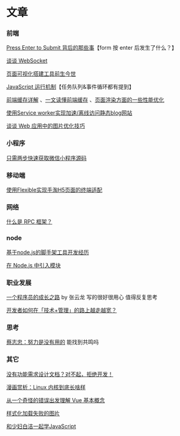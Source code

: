 # 文章

### 前端 <Badge text="看过后觉得挺好的一些内容" />
[Press Enter to Submit 背后的那些事](http://david-chen-blog.logdown.com/posts/177766-how-forms-submit-when-pressing-enter)【form 按 enter 后发生了什么？】

[谈谈 WebSocket](https://halfrost.com/websocket/)

[页面可视化搭建工具前生今世](https://zhuanlan.zhihu.com/p/37171897)

[JavaScript 运行机制](http://web.jobbole.com/95359/)【任务队列&事件循环都有提到】

[前端缓存详解](http://www.jianshu.com/p/256d0873c398) <Badge text="缓存" />、[一文读懂前端缓存](https://zhuanlan.zhihu.com/p/44789005) <Badge text="缓存" /> 、[页面渲染方面的一些性能优化](https://github.com/amfe/article/issues/47)

[使用Service worker实现加速/离线访问静态blog网站](http://web.jobbole.com/90421/)

[谈谈 Web 应用中的图片优化技巧](https://www.infoq.cn/article/gxV277O5ZZsR5w5er4pE)

### 小程序
[只需两步快速获取微信小程序源码](https://juejin.im/post/5b0e431f51882515497d979f)

### 移动端
[使用Flexible实现手淘H5页面的终端适配](https://github.com/amfe/article/issues/17)

### 网络
[什么是 RPC 框架？](https://www.zhihu.com/question/25536695)

### node
[基于node.js的脚手架工具开发经历](https://juejin.im/post/5a31d210f265da431a43330e)

[在 Node.js 中引入模块](http://huziketang.com/blog/posts/detail?postId=58eaf471a58c240ae35bb8e3)

### 职业发展
[一个程序员的成长之路](https://github.com/fouber/blog/issues/41) by 张云龙 写的很好很用心 值得反复思考

[开发者如何在「技术+管理」的路上越走越宽？](https://zhuanlan.zhihu.com/p/36018203)

### 思考
[蔡志忠：努力是没有用的](https://www.yuque.com/book-academy/share/shp7tu) 能找到共鸣吗

### 其它
[没有功能需求设计文档？对不起，拒绝开发！](http://blog.jobbole.com/110645/)

[漫画赏析：Linux 内核到底长啥样](http://blog.jobbole.com/110581/)

[从一个奇怪的错误出发理解 Vue 基本概念](https://zhuanlan.zhihu.com/p/25486761#tipjar)

[样式化加载失败的图片](http://web.jobbole.com/90430/)

[和少妇白洁一起学JavaScript](https://segmentfault.com/a/1190000008449808)
